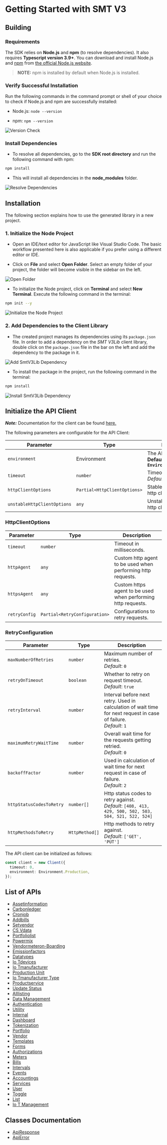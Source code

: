 
# Getting Started with SMT V3

## Building

### Requirements

The SDK relies on **Node.js** and **npm** (to resolve dependencies). It also requires **Typescript version 3.9+**. You can download and install Node.js and [npm](https://www.npmjs.com/) from [the official Node.js website](https://nodejs.org/en/download/).

> **NOTE:** npm is installed by default when Node.js is installed.

### Verify Successful Installation

Run the following commands in the command prompt or shell of your choice to check if Node.js and npm are successfully installed:

* Node.js: `node --version`

* npm: `npm --version`

![Version Check](https://apidocs.io/illustration/typescript?workspaceFolder=SMTV3&step=versionCheck)

### Install Dependencies

- To resolve all dependencies, go to the **SDK root directory** and run the following command with npm:

```bash
npm install
```

- This will install all dependencies in the **node_modules** folder.

![Resolve Dependencies](https://apidocs.io/illustration/typescript?workspaceFolder=SMTV3&workspaceName=smt-v-3-lib&step=resolveDependency)

## Installation

The following section explains how to use the generated library in a new project.

### 1. Initialize the Node Project

- Open an IDE/text editor for JavaScript like Visual Studio Code. The basic workflow presented here is also applicable if you prefer using a different editor or IDE.

- Click on **File** and select **Open Folder**. Select an empty folder of your project, the folder will become visible in the sidebar on the left.

![Open Folder](https://apidocs.io/illustration/typescript?step=openProject)

- To initialize the Node project, click on **Terminal** and select **New Terminal**. Execute the following command in the terminal:

```bash
npm init --y
```

![Initialize the Node Project](https://apidocs.io/illustration/typescript?step=initializeProject)

### 2. Add Dependencies to the Client Library

- The created project manages its dependencies using its `package.json` file. In order to add a dependency on the *SMT V3Lib* client library, double click on the `package.json` file in the bar on the left and add the dependency to the package in it.

![Add SmtV3Lib Dependency](https://apidocs.io/illustration/typescript?workspaceFolder=SMTV3&workspaceName=smt-v-3-lib&step=importDependency)

- To install the package in the project, run the following command in the terminal:

```bash
npm install
```

![Install SmtV3Lib Dependency](https://apidocs.io/illustration/typescript?step=installDependency)

## Initialize the API Client

**_Note:_** Documentation for the client can be found [here.](doc/client.md)

The following parameters are configurable for the API Client:

| Parameter | Type | Description |
|  --- | --- | --- |
| `environment` | Environment | The API environment. <br> **Default: `Environment.Production`** |
| `timeout` | `number` | Timeout for API calls.<br>*Default*: `0` |
| `httpClientOptions` | `Partial<HttpClientOptions>` | Stable configurable http client options. |
| `unstableHttpClientOptions` | `any` | Unstable configurable http client options. |

### HttpClientOptions

| Parameter | Type | Description |
|  --- | --- | --- |
| `timeout` | `number` | Timeout in milliseconds. |
| `httpAgent` | `any` | Custom http agent to be used when performing http requests. |
| `httpsAgent` | `any` | Custom https agent to be used when performing http requests. |
| `retryConfig` | `Partial<RetryConfiguration>` | Configurations to retry requests. |

### RetryConfiguration

| Parameter | Type | Description |
|  --- | --- | --- |
| `maxNumberOfRetries` | `number` | Maximum number of retries. <br> *Default*: `0` |
| `retryOnTimeout` | `boolean` | Whether to retry on request timeout. <br> *Default*: `true` |
| `retryInterval` | `number` | Interval before next retry. Used in calculation of wait time for next request in case of failure. <br> *Default*: `1` |
| `maximumRetryWaitTime` | `number` | Overall wait time for the requests getting retried. <br> *Default*: `0` |
| `backoffFactor` | `number` | Used in calculation of wait time for next request in case of failure. <br> *Default*: `2` |
| `httpStatusCodesToRetry` | `number[]` | Http status codes to retry against. <br> *Default*: `[408, 413, 429, 500, 502, 503, 504, 521, 522, 524]` |
| `httpMethodsToRetry` | `HttpMethod[]` | Http methods to retry against. <br> *Default*: `['GET', 'PUT']` |

The API client can be initialized as follows:

```ts
const client = new Client({
  timeout: 0,
  environment: Environment.Production,
});
```

## List of APIs

* [Assetinformation](doc/controllers/assetinformation.md)
* [Carbonledger](doc/controllers/carbonledger.md)
* [Cronjob](doc/controllers/cronjob.md)
* [Addbills](doc/controllers/addbills.md)
* [Setvendor](doc/controllers/setvendor.md)
* [CS Vdata](doc/controllers/cs-vdata.md)
* [Portfoliolist](doc/controllers/portfoliolist.md)
* [Powermix](doc/controllers/powermix.md)
* [Vendormeteron-Boarding](doc/controllers/vendormeteron-boarding.md)
* [Emissionfactors](doc/controllers/emissionfactors.md)
* [Datatypes](doc/controllers/datatypes.md)
* [Io Tdevices](doc/controllers/io-tdevices.md)
* [Io Tmanufacturer](doc/controllers/io-tmanufacturer.md)
* [Production Unit](doc/controllers/production-unit.md)
* [Io Tmanufacturer Type](doc/controllers/io-tmanufacturer-type.md)
* [Productservice](doc/controllers/productservice.md)
* [Update Status](doc/controllers/update-status.md)
* [Alllisting](doc/controllers/alllisting.md)
* [Data Management](doc/controllers/data-management.md)
* [Authentication](doc/controllers/authentication.md)
* [Utility](doc/controllers/utility.md)
* [Internal](doc/controllers/internal.md)
* [Dashboard](doc/controllers/dashboard.md)
* [Tokenization](doc/controllers/tokenization.md)
* [Portfolio](doc/controllers/portfolio.md)
* [Vendor](doc/controllers/vendor.md)
* [Templates](doc/controllers/templates.md)
* [Forms](doc/controllers/forms.md)
* [Authorizations](doc/controllers/authorizations.md)
* [Meters](doc/controllers/meters.md)
* [Bills](doc/controllers/bills.md)
* [Intervals](doc/controllers/intervals.md)
* [Events](doc/controllers/events.md)
* [Accountings](doc/controllers/accountings.md)
* [Services](doc/controllers/services.md)
* [User](doc/controllers/user.md)
* [Toggle](doc/controllers/toggle.md)
* [List](doc/controllers/list.md)
* [Io T Management](doc/controllers/io-t-management.md)

## Classes Documentation

* [ApiResponse](doc/api-response.md)
* [ApiError](doc/api-error.md)

